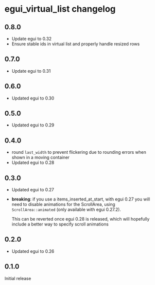 # egui_virtual_list changelog

## 0.8.0

- Update egui to 0.32
- Ensure stable ids in virtual list and properly handle resized rows

## 0.7.0

- Update egui to 0.31

## 0.6.0

- Updated egui to 0.30

## 0.5.0

- Updated egui to 0.29

## 0.4.0

- round `last_width` to prevent flickering due to rounding errors when shown in a moving container
- Updated egui to 0.28

## 0.3.0

- Updated egui to 0.27
- **breaking**: if you use a items_inserted_at_start, with egui 0.27
  you will need to disable animations for the ScrollArea, using `ScrollArea::animated`
  (only available with egui 0.27.2).

  This can be reverted once egui 0.28 is released, which will hopefully include a better
  way to specify scroll animations

## 0.2.0

- Updated egui to 0.26

## 0.1.0

Initial release
